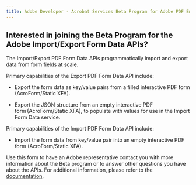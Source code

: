 ```yaml
---
title: Adobe Developer - Acrobat Services Beta Program for Adobe PDF Embed Checker API - form
---
```


<TextBlock slots="heading, text" width="100%" theme="lightest"  alignment="yes"  className="py-0 text-align-left div-p-0 left-content accessibility-text-blade text-blade-header heading-accessibility" />

## Interested in joining the Beta Program for the Adobe Import/Export Form Data APIs?

The Import/Export PDF Form Data APIs programmatically import and export data from form fields at scale.

<TextBlock slots="text" width="100%" theme="lightest"  alignment="yes" paddingTop="5" paddingBottom='5' className="py-0 div-p-0 left-content accessibility-text-blade"/>

Primary capabilities of the Export PDF Form Data API include:

<TextBlock slots="text" width="100%" theme="lightest"  alignment="yes" paddingTop="5" paddingBottom='5' className="py-0 div-p-0 left-content accessibility-text-blade"/>

- Export the form data as key/value pairs from a filled interactive PDF form (AcroForm/Static XFA).

- Export the JSON structure from an empty interactive PDF form (AcroForm/Static XFA), to populate with values for use in the Import Form Data service.
 
<TextBlock slots="text" width="100%" theme="lightest"  alignment="yes" paddingTop="5" paddingBottom='5' className="py-0 div-p-0 left-content accessibility-text-blade"/>

Primary capabilities of the Import PDF Form Data API include:

<TextBlock slots="text" width="100%" theme="lightest"  alignment="yes" paddingTop="5" paddingBottom='5' className="py-0 div-p-0 left-content accessibility-text-blade"/>

- Import the form data from key/value pair into an empty interactive PDF form (AcroForm/Static XFA).

<TextBlock slots="text" width="100%" theme="lightest"  alignment="yes" paddingTop="5" paddingBottom='5' className="py-0 div-p-0 left-content accessibility-text-blade"/>

Use this form to have an Adobe representative contact you with more information about the Beta program or to answer other questions you have about the APIs. For additional information, please refer to the [documentation](https://developer.adobe.com/document-services/docs/apis/#tag/Export-PDF-Form-Data/operation/pdfoperations.getformdata.jobstatus).
